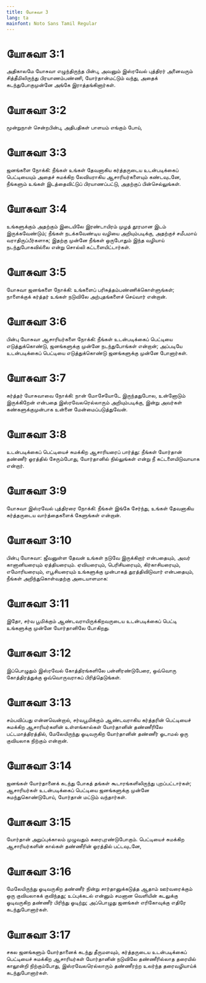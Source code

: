 ```yaml
---
title: யோசுவா 3
lang: ta
mainfont: Noto Sans Tamil Regular
---
```


# யோசுவா 3:1

அதிகாலமே யோசுவா எழுந்திருந்த பின்பு, அவனும் இஸ்ரவேல் புத்திரர் அனைவரும் சித்தீமிலிருந்து பிரயாணம்பண்ணி, யோர்தான்மட்டும் வந்து, அதைக் கடந்துபோகுமுன்னே அங்கே இராத்தங்கினார்கள்.

# யோசுவா 3:2

மூன்றுநாள் சென்றபின்பு, அதிபதிகள் பாளயம் எங்கும் போய்,

# யோசுவா 3:3

ஜனங்களை நோக்கி: நீங்கள் உங்கள் தேவனாகிய கர்த்தருடைய உடன்படிக்கைப் பெட்டியையும் அதைச் சுமக்கிற லேவியராகிய ஆசாரியர்களையும் கண்டவுடனே, நீங்களும் உங்கள் இடத்தைவிட்டுப் பிரயாணப்பட்டு, அதற்குப் பின்செல்லுங்கள்.

# யோசுவா 3:4

உங்களுக்கும் அதற்கும் இடையிலே இரண்டாயிரம் முழத் தூரமான இடம் இருக்கவேண்டும்; நீங்கள் நடக்கவேண்டிய வழியை அறியும்படிக்கு, அதற்குச் சமீபமாய் வராதிருப்பீர்களாக; இதற்கு முன்னே நீங்கள் ஒருபோதும் இந்த வழியாய் நடந்துபோகவில்லை என்று சொல்லி கட்டளையிட்டார்கள்.

# யோசுவா 3:5

யோசுவா ஜனங்களை நோக்கி: உங்களைப் பரிசுத்தம்பண்ணிக்கொள்ளுங்கள்; நாளைக்குக் கர்த்தர் உங்கள் நடுவிலே அற்புதங்களைச் செய்வார் என்றான்.

# யோசுவா 3:6

பின்பு யோசுவா ஆசாரியர்களை நோக்கி: நீங்கள் உடன்படிக்கைப் பெட்டியை எடுத்துக்கொண்டு, ஜனங்களுக்கு முன்னே நடந்துபோங்கள் என்றான்; அப்படியே உடன்படிக்கைப் பெட்டியை எடுத்துக்கொண்டு ஜனங்களுக்கு முன்னே போனார்கள்.

# யோசுவா 3:7

கர்த்தர் யோசுவாவை நோக்கி: நான் மோசேயோடே இருந்ததுபோல, உன்னோடும் இருக்கிறேன் என்பதை இஸ்ரவேலரெல்லாரும் அறியும்படிக்கு, இன்று அவர்கள் கண்களுக்குமுன்பாக உன்னை மேன்மைப்படுத்துவேன்.

# யோசுவா 3:8

உடன்படிக்கைப் பெட்டியைச் சுமக்கிற ஆசாரியரைப் பார்த்து: நீங்கள் யோர்தான் தண்ணீர் ஓரத்தில் சேரும்போது, யோர்தானில் நில்லுங்கள் என்று நீ கட்டளையிடுவாயாக என்றார்.

# யோசுவா 3:9

யோசுவா இஸ்ரவேல் புத்திரரை நோக்கி: நீங்கள் இங்கே சேர்ந்து, உங்கள் தேவனாகிய கர்த்தருடைய வார்த்தைகளைக் கேளுங்கள் என்றான்.

# யோசுவா 3:10

பின்பு யோசுவா: ஜீவனுள்ள தேவன் உங்கள் நடுவே இருக்கிறார் என்பதையும், அவர் கானானியரையும் ஏத்தியரையும். ஏவியரையும், பெரிசியரையும், கிர்காசியரையும், எமோரியரையும், எபூசியரையும் உங்களுக்கு முன்பாகத் துரத்திவிடுவார் என்பதையும், நீங்கள் அறிந்துகொள்வதற்கு அடையாளமாக:

# யோசுவா 3:11

இதோ, சர்வ பூமிக்கும் ஆண்டவராயிருக்கிறவருடைய உடன்படிக்கைப் பெட்டி உங்களுக்கு முன்னே யோர்தானிலே போகிறது.

# யோசுவா 3:12

இப்பொழுதும் இஸ்ரவேல் கோத்திரங்களிலே பன்னிரண்டுபேரை, ஒவ்வொரு கோத்திரத்துக்கு ஒவ்வொருவராகப் பிரித்தெடுங்கள்.

# யோசுவா 3:13

சம்பவிப்பது என்னவென்றால், சர்வபூமிக்கும் ஆண்டவராகிய கர்த்தரின் பெட்டியைச் சுமக்கிற ஆசாரியர்களின் உள்ளங்கால்கள் யோர்தானின் தண்ணீரிலே பட்டமாத்திரத்தில், மேலேயிருந்து ஓடிவருகிற யோர்தானின் தண்ணீர் ஓடாமல் ஒரு குவியலாக நிற்கும் என்றான்.

# யோசுவா 3:14

ஜனங்கள் யோர்தானைக் கடந்து போகத் தங்கள் கூடாரங்களிலிருந்து புறப்பட்டார்கள்; ஆசாரியர்கள் உடன்படிக்கைப் பெட்டியை ஜனங்களுக்கு முன்னே சுமந்துகொண்டுபோய், யோர்தான் மட்டும் வந்தார்கள்.

# யோசுவா 3:15

யோர்தான் அறுப்புக்காலம் முழுவதும் கரைபுரண்டுபோகும். பெட்டியைச் சுமக்கிற ஆசாரியர்களின் கால்கள் தண்ணீரின் ஓரத்தில் பட்டவுடனே,

# யோசுவா 3:16

மேலேயிருந்து ஓடிவருகிற தண்ணீர் நின்று சார்தானுக்கடுத்த ஆதாம் ஊர்வரைக்கும் ஒரு குவியலாகக் குவிந்தது; உப்புக்கடல் என்னும் சமனான வெளியின் கடலுக்கு ஓடிவருகிற தண்ணீர் பிரிந்து ஓடிற்று; அப்பொழுது ஜனங்கள் எரிகோவுக்கு எதிரே கடந்துபோனார்கள்.

# யோசுவா 3:17

சகல ஜனங்களும் யோர்தானைக் கடந்து தீருமளவும், கர்த்தருடைய உடன்படிக்கைப் பெட்டியைச் சுமக்கிற ஆசாரியர்கள் யோர்தானின் நடுவிலே தண்ணீரில்லாத தரையில் காலூன்றி நிற்கும்போது, இஸ்ரவேலரெல்லாரும் தண்ணீரற்ற உலர்ந்த தரைவழியாய்க் கடந்துபோனார்கள்.

